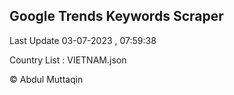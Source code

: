 

## Google Trends Keywords Scraper 
 
Last Update 03-07-2023 , 07:59:38

Country List :
VIETNAM.json



© Abdul Muttaqin 
